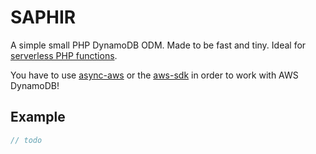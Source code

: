 # SAPHIR

A simple small PHP DynamoDB ODM. Made to be fast and tiny. Ideal for [serverless PHP functions](https://bref.sh).

You have to use [async-aws](https://async-aws.com/clients/dynamodb.html) or the [aws-sdk](https://github.com/aws/aws-sdk-php) in order to work with AWS DynamoDB!

## Example

```php
// todo
```
